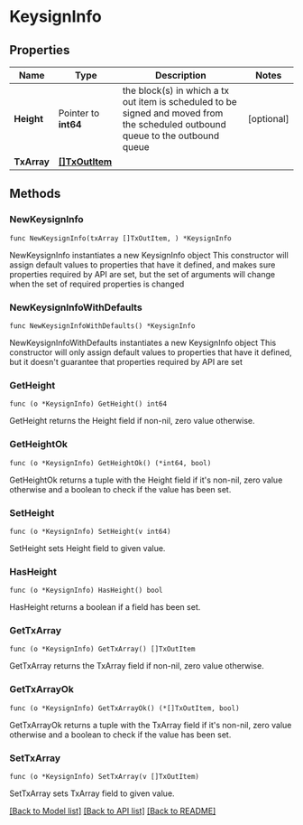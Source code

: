 # KeysignInfo

## Properties

Name | Type | Description | Notes
------------ | ------------- | ------------- | -------------
**Height** | Pointer to **int64** | the block(s) in which a tx out item is scheduled to be signed and moved from the scheduled outbound queue to the outbound queue | [optional] 
**TxArray** | [**[]TxOutItem**](TxOutItem.md) |  | 

## Methods

### NewKeysignInfo

`func NewKeysignInfo(txArray []TxOutItem, ) *KeysignInfo`

NewKeysignInfo instantiates a new KeysignInfo object
This constructor will assign default values to properties that have it defined,
and makes sure properties required by API are set, but the set of arguments
will change when the set of required properties is changed

### NewKeysignInfoWithDefaults

`func NewKeysignInfoWithDefaults() *KeysignInfo`

NewKeysignInfoWithDefaults instantiates a new KeysignInfo object
This constructor will only assign default values to properties that have it defined,
but it doesn't guarantee that properties required by API are set

### GetHeight

`func (o *KeysignInfo) GetHeight() int64`

GetHeight returns the Height field if non-nil, zero value otherwise.

### GetHeightOk

`func (o *KeysignInfo) GetHeightOk() (*int64, bool)`

GetHeightOk returns a tuple with the Height field if it's non-nil, zero value otherwise
and a boolean to check if the value has been set.

### SetHeight

`func (o *KeysignInfo) SetHeight(v int64)`

SetHeight sets Height field to given value.

### HasHeight

`func (o *KeysignInfo) HasHeight() bool`

HasHeight returns a boolean if a field has been set.

### GetTxArray

`func (o *KeysignInfo) GetTxArray() []TxOutItem`

GetTxArray returns the TxArray field if non-nil, zero value otherwise.

### GetTxArrayOk

`func (o *KeysignInfo) GetTxArrayOk() (*[]TxOutItem, bool)`

GetTxArrayOk returns a tuple with the TxArray field if it's non-nil, zero value otherwise
and a boolean to check if the value has been set.

### SetTxArray

`func (o *KeysignInfo) SetTxArray(v []TxOutItem)`

SetTxArray sets TxArray field to given value.



[[Back to Model list]](../README.md#documentation-for-models) [[Back to API list]](../README.md#documentation-for-api-endpoints) [[Back to README]](../README.md)


